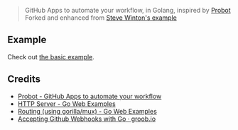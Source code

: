 > GitHub Apps to automate your workflow, in Golang, inspired by [Probot](https://probot.github.io)
> Forked and enhanced from [Steve Winton's example](https://github.com/swinton/go-probot)

## Example
Check out [the basic example](example/basic.go).

## Credits
- [Probot - GitHub Apps to automate your workflow](https://probot.github.io)
- [HTTP Server - Go Web Examples](https://gowebexamples.com/http-server/)
- [Routing (using gorilla/mux) - Go Web Examples](https://gowebexamples.com/routes-using-gorilla-mux/)
- [Accepting Github Webhooks with Go · groob.io](https://groob.io/tutorial/go-github-webhook/)
